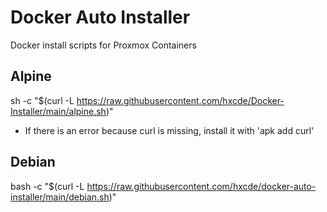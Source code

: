 # Docker Auto Installer
Docker install scripts for Proxmox Containers

## Alpine
sh -c "$(curl -L https://raw.githubusercontent.com/hxcde/Docker-Installer/main/alpine.sh)"
- If there is an error because curl is missing, install it with 'apk add curl'

## Debian
bash -c "$(curl -L https://raw.githubusercontent.com/hxcde/docker-auto-installer/main/debian.sh)"

